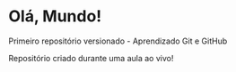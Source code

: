 # Olá, Mundo!
 Primeiro repositório versionado - Aprendizado Git e GitHub

 Repositório criado durante uma aula ao vivo!
